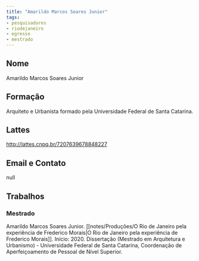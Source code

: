```yaml
---
title: "Amarildo Marcos Soares Junior"
tags: 
- pesquisadores
- riodejaneiro
- egresso
- mestrado
---
```


## Nome
Amarildo Marcos Soares Junior

## Formação
Arquiteto e Urbanista formado pela Universidade Federal de Santa Catarina.

## Lattes
http://lattes.cnpq.br/7207639678848227

## Email e Contato
null

## Trabalhos

### Mestrado 

Amarildo Marcos Soares Junior. [[notes/Produções/O Rio de Janeiro pela experiência de Frederico Morais|O Rio de Janeiro pela experiência de Frederico Morais]]. Início: 2020. Dissertação (Mestrado em Arquitetura e Urbanismo) - Universidade Federal de Santa Catarina, Coordenação de Aperfeiçoamento de Pessoal de Nível Superior.